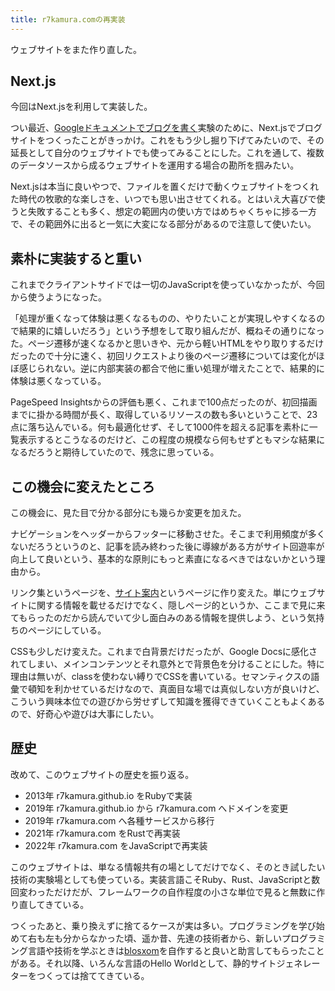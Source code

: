 ```yaml
---
title: r7kamura.comの再実装
---
```


ウェブサイトをまた作り直した。

## Next.js

今回はNext.jsを利用して実装した。

つい最近、[Googleドキュメントでブログを書く](https://github.com/r7kamura/google-docs-blog-example)実験のために、Next.jsでブログサイトをつくったことがきっかけ。これをもう少し掘り下げてみたいので、その延長として自分のウェブサイトでも使ってみることにした。これを通して、複数のデータソースから成るウェブサイトを運用する場合の勘所を掴みたい。

Next.jsは本当に良いやつで、ファイルを置くだけで動くウェブサイトをつくれた時代の牧歌的な楽しさを、いつでも思い出させてくれる。とはいえ大喜びで使うと失敗することも多く、想定の範囲内の使い方ではめちゃくちゃに捗る一方で、その範囲外に出ると一気に大変になる部分があるので注意して使いたい。

## 素朴に実装すると重い

これまでクライアントサイドでは一切のJavaScriptを使っていなかったが、今回から使うようになった。

「処理が重くなって体験は悪くなるものの、やりたいことが実現しやすくなるので結果的に嬉しいだろう」という予想をして取り組んだが、概ねその通りになった。ページ遷移が速くなるかと思いきや、元から軽いHTMLをやり取りするだけだったので十分に速く、初回リクエストより後のページ遷移については変化がほぼ感じられない。逆に内部実装の都合で他に重い処理が増えたことで、結果的に体験は悪くなっている。

PageSpeed Insightsからの評価も悪く、これまで100点だったのが、初回描画までに掛かる時間が長く、取得しているリソースの数も多いということで、23点に落ち込んでいる。何も最適化せず、そして1000件を超える記事を素朴に一覧表示するとこうなるのだけど、この程度の規模なら何もせずともマシな結果になるだろうと期待していたので、残念に思っている。

## この機会に変えたところ

この機会に、見た目で分かる部分にも幾らか変更を加えた。

ナビゲーションをヘッダーからフッターに移動させた。そこまで利用頻度が多くないだろうというのと、記事を読み終わった後に導線がある方がサイト回遊率が向上して良いという、基本的な原則にもっと素直になるべきではないかという理由から。

リンク集というページを、[サイト案内](/about)というページに作り変えた。単にウェブサイトに関する情報を載せるだけでなく、隠しページ的というか、ここまで見に来てもらったのだから読んでいて少し面白みのある情報を提供しよう、という気持ちのページにしている。

CSSも少しだけ変えた。これまで白背景だけだったが、Google Docsに感化されてしまい、メインコンテンツとそれ意外とで背景色を分けることにした。特に理由は無いが、classを使わない縛りでCSSを書いている。セマンティクスの語彙で頓知を利かせているだけなので、真面目な場では真似しない方が良いけど、こういう興味本位での遊びから労せずして知識を獲得できていくこともよくあるので、好奇心や遊びは大事にしたい。

## 歴史

改めて、このウェブサイトの歴史を振り返る。

- 2013年 r7kamura.github.io をRubyで実装
- 2019年 r7kamura.github.io から r7kamura.com へドメインを変更
- 2019年 r7kamura.com へ各種サービスから移行
- 2021年 r7kamura.com をRustで再実装
- 2022年 r7kamura.com をJavaScriptで再実装

このウェブサイトは、単なる情報共有の場としてだけでなく、そのとき試したい技術の実験場としても使っている。実装言語こそRuby、Rust、JavaScriptと数回変わっただけだが、フレームワークの自作程度の小さな単位で見ると無数に作り直してきている。

つくったあと、乗り換えずに捨てるケースが実は多い。プログラミングを学び始めて右も左も分からなかった頃、遥か昔、先達の技術者から、新しいプログラミング言語や技術を学ぶときは[blosxom](https://ja.wikipedia.org/wiki/Blosxom)を自作すると良いと助言してもらったことがある。それ以降、いろんな言語のHello Worldとして、静的サイトジェネレーターをつくっては捨ててきている。

